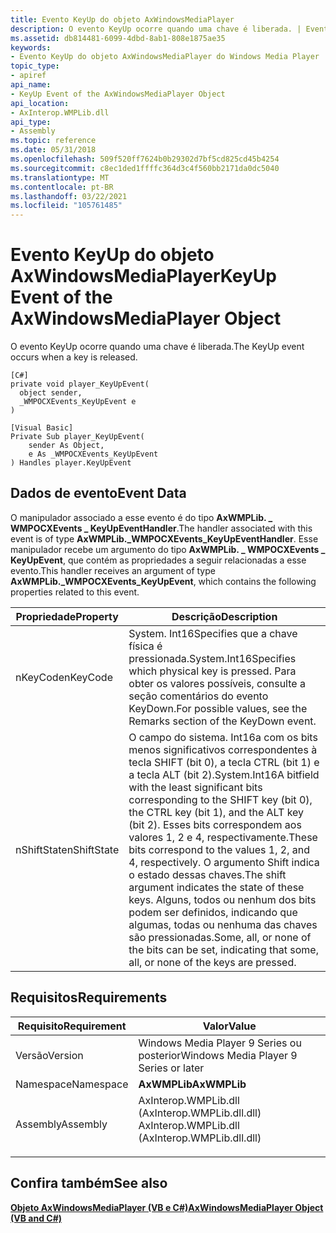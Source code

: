 ```yaml
---
title: Evento KeyUp do objeto AxWindowsMediaPlayer
description: O evento KeyUp ocorre quando uma chave é liberada. | Evento KeyUp do objeto AxWindowsMediaPlayer
ms.assetid: db814481-6099-4dbd-8ab1-808e1875ae35
keywords:
- Evento KeyUp do objeto AxWindowsMediaPlayer do Windows Media Player
topic_type:
- apiref
api_name:
- KeyUp Event of the AxWindowsMediaPlayer Object
api_location:
- AxInterop.WMPLib.dll
api_type:
- Assembly
ms.topic: reference
ms.date: 05/31/2018
ms.openlocfilehash: 509f520ff7624b0b29302d7bf5cd825cd45b4254
ms.sourcegitcommit: c8ec1ded1ffffc364d3c4f560bb2171da0dc5040
ms.translationtype: MT
ms.contentlocale: pt-BR
ms.lasthandoff: 03/22/2021
ms.locfileid: "105761485"
---
```

# <a name="keyup-event-of-the-axwindowsmediaplayer-object"></a><span data-ttu-id="9eb4f-105">Evento KeyUp do objeto AxWindowsMediaPlayer</span><span class="sxs-lookup"><span data-stu-id="9eb4f-105">KeyUp Event of the AxWindowsMediaPlayer Object</span></span>

<span data-ttu-id="9eb4f-106">O evento KeyUp ocorre quando uma chave é liberada.</span><span class="sxs-lookup"><span data-stu-id="9eb4f-106">The KeyUp event occurs when a key is released.</span></span>

``` syntax
[C#]
private void player_KeyUpEvent(
  object sender,
  _WMPOCXEvents_KeyUpEvent e
)

[Visual Basic]
Private Sub player_KeyUpEvent(
    sender As Object,
    e As _WMPOCXEvents_KeyUpEvent
) Handles player.KeyUpEvent
```

## <a name="event-data"></a><span data-ttu-id="9eb4f-107">Dados de evento</span><span class="sxs-lookup"><span data-stu-id="9eb4f-107">Event Data</span></span>

<span data-ttu-id="9eb4f-108">O manipulador associado a esse evento é do tipo **AxWMPLib. \_ WMPOCXEvents \_ KeyUpEventHandler**.</span><span class="sxs-lookup"><span data-stu-id="9eb4f-108">The handler associated with this event is of type **AxWMPLib.\_WMPOCXEvents\_KeyUpEventHandler**.</span></span> <span data-ttu-id="9eb4f-109">Esse manipulador recebe um argumento do tipo **AxWMPLib. \_ WMPOCXEvents \_ KeyUpEvent**, que contém as propriedades a seguir relacionadas a esse evento.</span><span class="sxs-lookup"><span data-stu-id="9eb4f-109">This handler receives an argument of type **AxWMPLib.\_WMPOCXEvents\_KeyUpEvent**, which contains the following properties related to this event.</span></span>



| <span data-ttu-id="9eb4f-110">Propriedade</span><span class="sxs-lookup"><span data-stu-id="9eb4f-110">Property</span></span>    | <span data-ttu-id="9eb4f-111">Descrição</span><span class="sxs-lookup"><span data-stu-id="9eb4f-111">Description</span></span>                                                                                                                                                                                                                                                                                                                                                                          |
|-------------|--------------------------------------------------------------------------------------------------------------------------------------------------------------------------------------------------------------------------------------------------------------------------------------------------------------------------------------------------------------------------------------|
| <span data-ttu-id="9eb4f-112">nKeyCode</span><span class="sxs-lookup"><span data-stu-id="9eb4f-112">nKeyCode</span></span>    | <span data-ttu-id="9eb4f-113">System. Int16Specifies que a chave física é pressionada.</span><span class="sxs-lookup"><span data-stu-id="9eb4f-113">System.Int16Specifies which physical key is pressed.</span></span> <span data-ttu-id="9eb4f-114">Para obter os valores possíveis, consulte a seção comentários do evento KeyDown.</span><span class="sxs-lookup"><span data-stu-id="9eb4f-114">For possible values, see the Remarks section of the KeyDown event.</span></span><br/>                                                                                                                                                                                                                                                   |
| <span data-ttu-id="9eb4f-115">nShiftState</span><span class="sxs-lookup"><span data-stu-id="9eb4f-115">nShiftState</span></span> | <span data-ttu-id="9eb4f-116">O campo do sistema. Int16a com os bits menos significativos correspondentes à tecla SHIFT (bit 0), a tecla CTRL (bit 1) e a tecla ALT (bit 2).</span><span class="sxs-lookup"><span data-stu-id="9eb4f-116">System.Int16A bitfield with the least significant bits corresponding to the SHIFT key (bit 0), the CTRL key (bit 1), and the ALT key (bit 2).</span></span> <span data-ttu-id="9eb4f-117">Esses bits correspondem aos valores 1, 2 e 4, respectivamente.</span><span class="sxs-lookup"><span data-stu-id="9eb4f-117">These bits correspond to the values 1, 2, and 4, respectively.</span></span> <span data-ttu-id="9eb4f-118">O argumento Shift indica o estado dessas chaves.</span><span class="sxs-lookup"><span data-stu-id="9eb4f-118">The shift argument indicates the state of these keys.</span></span> <span data-ttu-id="9eb4f-119">Alguns, todos ou nenhum dos bits podem ser definidos, indicando que algumas, todas ou nenhuma das chaves são pressionadas.</span><span class="sxs-lookup"><span data-stu-id="9eb4f-119">Some, all, or none of the bits can be set, indicating that some, all, or none of the keys are pressed.</span></span><br/> |



 

## <a name="requirements"></a><span data-ttu-id="9eb4f-120">Requisitos</span><span class="sxs-lookup"><span data-stu-id="9eb4f-120">Requirements</span></span>



| <span data-ttu-id="9eb4f-121">Requisito</span><span class="sxs-lookup"><span data-stu-id="9eb4f-121">Requirement</span></span> | <span data-ttu-id="9eb4f-122">Valor</span><span class="sxs-lookup"><span data-stu-id="9eb4f-122">Value</span></span> |
|----------------------|----------------------------------------------------------------------------------------------------------------------------|
| <span data-ttu-id="9eb4f-123">Versão</span><span class="sxs-lookup"><span data-stu-id="9eb4f-123">Version</span></span><br/>   | <span data-ttu-id="9eb4f-124">Windows Media Player 9 Series ou posterior</span><span class="sxs-lookup"><span data-stu-id="9eb4f-124">Windows Media Player 9 Series or later</span></span><br/>                                                                          |
| <span data-ttu-id="9eb4f-125">Namespace</span><span class="sxs-lookup"><span data-stu-id="9eb4f-125">Namespace</span></span><br/> | <span data-ttu-id="9eb4f-126">**AxWMPLib**</span><span class="sxs-lookup"><span data-stu-id="9eb4f-126">**AxWMPLib**</span></span><br/>                                                                                                    |
| <span data-ttu-id="9eb4f-127">Assembly</span><span class="sxs-lookup"><span data-stu-id="9eb4f-127">Assembly</span></span><br/>  | <dl> <span data-ttu-id="9eb4f-128"><dt>AxInterop.WMPLib.dll (AxInterop.WMPLib.dll.dll)</dt></span><span class="sxs-lookup"><span data-stu-id="9eb4f-128"><dt>AxInterop.WMPLib.dll (AxInterop.WMPLib.dll.dll)</dt></span></span> </dl> |



## <a name="see-also"></a><span data-ttu-id="9eb4f-129">Confira também</span><span class="sxs-lookup"><span data-stu-id="9eb4f-129">See also</span></span>

<dl> <dt>

[<span data-ttu-id="9eb4f-130">**Objeto AxWindowsMediaPlayer (VB e C#)**</span><span class="sxs-lookup"><span data-stu-id="9eb4f-130">**AxWindowsMediaPlayer Object (VB and C#)**</span></span>](axwindowsmediaplayer-object--vb-and-c.md)
</dt> </dl>

 

 





